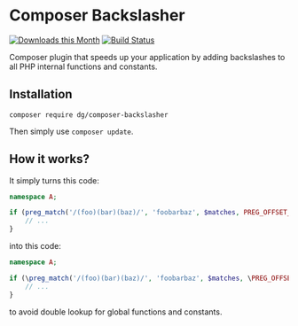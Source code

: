 Composer Backslasher
====================

[![Downloads this Month](https://img.shields.io/packagist/dm/dg/composer-backslasher.svg)](https://packagist.org/packages/dg/composer-backslasher)
[![Build Status](https://travis-ci.org/dg/composer-backslasher.svg?branch=master)](https://travis-ci.org/dg/composer-backslasher)

Composer plugin that speeds up your application by adding backslashes to all PHP internal functions and constants.

Installation
------------

```
composer require dg/composer-backslasher
```

Then simply use `composer update`.


How it works?
-------------

It simply turns this code:

```php
namespace A;

if (preg_match('/(foo)(bar)(baz)/', 'foobarbaz', $matches, PREG_OFFSET_CAPTURE)) {
	// ...
}
```

into this code:

```php
namespace A;

if (\preg_match('/(foo)(bar)(baz)/', 'foobarbaz', $matches, \PREG_OFFSET_CAPTURE)) {
	// ...
}
```

to avoid double lookup for global functions and constants.
